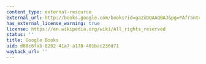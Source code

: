 ```yaml
---
content_type: external-resource
external_url: http://books.google.com/books?id=ga2xDQAAQBAJ&pg=PAfrontcover
has_external_license_warning: true
license: https://en.wikipedia.org/wiki/All_rights_reserved
status: ''
title: Google Books
uid: d80c6fab-8202-41a7-a178-401bac236d71
wayback_url: ''
---
```

